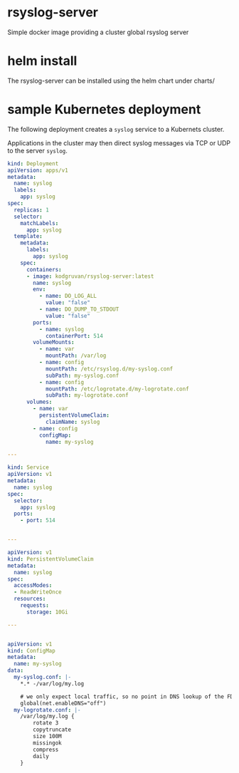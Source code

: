 # rsyslog-server
Simple docker image providing a cluster global rsyslog server

# helm install

The rsyslog-server can be installed using the helm chart under charts/


# sample Kubernetes deployment

The following deployment creates a `syslog` service to a Kubernets cluster.

Applications in the cluster may then direct syslog messages via TCP or UDP to the server `syslog`.

```yaml
kind: Deployment
apiVersion: apps/v1
metadata:
  name: syslog
  labels:
    app: syslog
spec:
  replicas: 1
  selector:
    matchLabels:
      app: syslog
  template:
    metadata:
      labels:
        app: syslog
    spec:
      containers:
      - image: kodgruvan/rsyslog-server:latest
        name: syslog
        env:
          - name: DO_LOG_ALL
            value: "false"
          - name: DO_DUMP_TO_STDOUT
            value: "false"
        ports:
          - name: syslog
            containerPort: 514
        volumeMounts:
          - name: var
            mountPath: /var/log
          - name: config
            mountPath: /etc/rsyslog.d/my-syslog.conf
            subPath: my-syslog.conf
          - name: config
            mountPath: /etc/logrotate.d/my-logrotate.conf
            subPath: my-logrotate.conf
      volumes:
        - name: var
          persistentVolumeClaim:
            claimName: syslog
        - name: config
          configMap:
            name: my-syslog

---

kind: Service
apiVersion: v1
metadata:
  name: syslog
spec:
  selector:
    app: syslog
  ports:
    - port: 514


---

apiVersion: v1
kind: PersistentVolumeClaim
metadata:
  name: syslog
spec:
  accessModes:
  - ReadWriteOnce
  resources:
    requests:
      storage: 10Gi

---


apiVersion: v1
kind: ConfigMap
metadata:
  name: my-syslog
data:
  my-syslog.conf: |-
    *.* -/var/log/my.log

    # we only expect local traffic, so no point in DNS lookup of the FDQNs
    global(net.enableDNS="off")
  my-logrotate.conf: |-
    /var/log/my.log {
        rotate 3
        copytruncate
        size 100M
        missingok
        compress
        daily
    }

```

